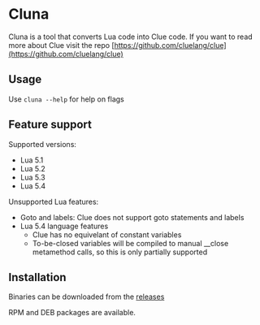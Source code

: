 # Cluna

Cluna is a tool that converts Lua code into Clue code. If you want to read more about Clue visit the repo [https://github.com/cluelang/clue](https://github.com/cluelang/clue)

## Usage
Use `cluna --help` for help on flags

## Feature support
Supported versions:
- Lua 5.1
- Lua 5.2
- Lua 5.3
- Lua 5.4


Unsupported Lua features:
- Goto and labels: Clue does not support goto statements and labels
- Lua 5.4 language features
    - Clue has no equivelant of constant variables
    - To-be-closed variables will be compiled to manual __close metamethod calls, so this is only partially supported

## Installation
Binaries can be downloaded from the [releases](https://github.com/ClueLang/Clue/releases/latest)

RPM and DEB packages are available.

